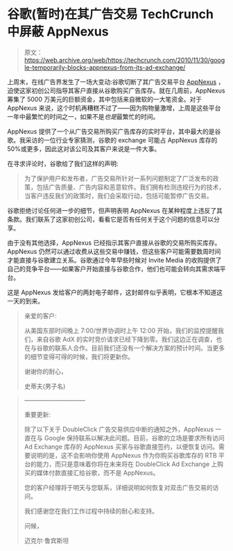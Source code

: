 # 谷歌(暂时)在其广告交易 TechCrunch 中屏蔽 AppNexus

> 原文：<https://web.archive.org/web/https://techcrunch.com/2010/11/30/google-temporarily-blocks-appnexus-from-its-ad-exchange/>

上周末，在线广告界发生了一场大变动:谷歌切断了其广告交易平台 [AppNexus](https://web.archive.org/web/20230109070452/http://www.appnexus.com/) ，迫使这家初创公司指导其客户直接从谷歌购买广告库存。就在几周前，AppNexus 筹集了 5000 万美元的巨额资金，其中包括来自微软的一大笔资金。对于 AppNexus 来说，这个时机再糟糕不过了——因为购物量激增，上周是这些平台一年中最繁忙的时间之一，如果不是*也是*最繁忙的时间。

AppNexus 提供了一个从广告交易所购买广告库存的实时平台，其中最大的是谷歌。我采访的一位行业专家猜测，谷歌的 exchange 可能占 AppNexus 库存的 50%或更多，因此这对该公司及其客户来说是一件大事。

在寻求评论时，谷歌给了我们这样的声明:

> 为了保护用户和发布者，广告交易所针对一系列问题制定了广泛发布的政策，包括广告质量、广告内容和恶意软件。我们拥有检测违规行为的技术，当客户违反我们的政策时，我们会采取行动，包括可能暂停广告交易。

谷歌拒绝讨论任何进一步的细节，但声明表明 AppNexus 在某种程度上违反了其条款。我们联系了这家初创公司，看看它是否有任何关于这个问题的信息可以分享。

由于没有其他选择，AppNexus 已经指示其客户直接从谷歌的交易所购买库存。AppNexus 仍然可以通过收费从这些交易中赚钱，但这些客户可能需要数周时间才能直接与谷歌建立关系。谷歌通过今年早些时候对 Invite Media 的收购提供了自己的竞争平台——如果客户开始直接与谷歌合作，他们也可能会转向其需求端平台。

这是 AppNexus 发给客户的两封电子邮件，这封邮件似乎表明，它根本不知道这一天的到来。

> 亲爱的客户:
> 
> 从美国东部时间晚上 7:00/世界协调时上午 12:00 开始，我们的监控提醒我们，来自谷歌 AdX 的实时竞价请求已经下降到零。我们这边正在调查，也在与谷歌的联系人合作。目前我们还没有一个解决方案的预计时间。当更多的细节变得可得的时候，我们将更新你。
> 
> 谢谢你的耐心，
> 
> 史蒂夫(男子名)

> ——————————
> 
> 重要更新:
> 
> 除了以下关于 DoubleClick 广告交易供应中断的通知之外，AppNexus 一直在与 Google 保持联系以解决此问题。目前，谷歌的立场是要求所有访问 Ad Exchange 库存的 AppNexus 买家与谷歌直接签约，以便恢复访问。需要说明的是，这不会影响你使用 AppNexus 作为你购买谷歌库存的 RTB 平台的能力，而只是意味着你将在未来将在 DoubleClick Ad Exchange 上购买的媒体付款直接汇给谷歌，而不是 AppNexus。
> 
> 您的客户经理将于明天与您联系，详细说明如何恢复对双击广告交易的访问。
> 
> 我们感谢您在我们工作过程中持续的耐心和支持。
> 
> 问候，
> 
> 迈克尔·鲁宾斯坦